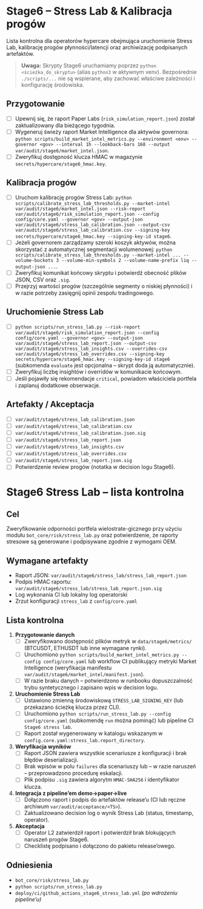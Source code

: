 # Stage6 – Stress Lab & Kalibracja progów

Lista kontrolna dla operatorów hypercare obejmująca uruchomienie Stress Lab,
kalibrację progów płynności/latencji oraz archiwizację podpisanych artefaktów.

> **Uwaga:** Skrypty Stage6 uruchamiamy poprzez `python <ścieżka_do_skryptu>` (alias `python3` w aktywnym venv). Bezpośrednie `./scripts/...` nie są wspierane, aby zachować właściwe zależności i konfigurację środowiska.

## Przygotowanie
- [ ] Upewnij się, że raport Paper Labs (`risk_simulation_report.json`) został
      zaktualizowany dla bieżącego tygodnia.
- [ ] Wygeneruj świeży raport Market Intelligence dla aktywów governora:
      `python scripts/build_market_intel_metrics.py --environment <env> --governor <gov> --interval 1h --lookback-bars 168 --output var/audit/stage6/market_intel.json`.
- [ ] Zweryfikuj dostępność klucza HMAC w magazynie `secrets/hypercare/stage6_hmac.key`.

## Kalibracja progów
- [ ] Uruchom kalibrację progów Stress Lab:
      `python scripts/calibrate_stress_lab_thresholds.py --market-intel var/audit/stage6/market_intel.json --risk-report var/audit/stage6/risk_simulation_report.json --config config/core.yaml --governor <gov> --output-json var/audit/stage6/stress_lab_calibration.json --output-csv var/audit/stage6/stress_lab_calibration.csv --signing-key secrets/hypercare/stage6_hmac.key --signing-key-id stage6`.
- [ ] Jeżeli governorem zarządzamy szeroki koszyk aktywów, można skorzystać z
      automatycznej segmentacji wolumenowej:
      `python scripts/calibrate_stress_lab_thresholds.py --market-intel ... --volume-buckets 3 --volume-min-symbols 2 --volume-name-prefix liq --output-json ...`.
- [ ] Zweryfikuj komunikat końcowy skryptu i potwierdź obecność plików JSON, CSV
      oraz `.sig`.
- [ ] Przejrzyj wartości progów (szczególnie segmenty o niskiej płynności) i
      w razie potrzeby zasięgnij opinii zespołu tradingowego.

## Uruchomienie Stress Lab
- [ ] `python scripts/run_stress_lab.py --risk-report var/audit/stage6/risk_simulation_report.json --config config/core.yaml --governor <gov> --output-json var/audit/stage6/stress_lab_report.json --output-csv var/audit/stage6/stress_lab_insights.csv --overrides-csv var/audit/stage6/stress_lab_overrides.csv --signing-key secrets/hypercare/stage6_hmac.key --signing-key-id stage6` (subkomenda `evaluate` jest opcjonalna – skrypt doda ją automatycznie).
- [ ] Zweryfikuj liczbę insightów i overridów w komunikacie końcowym.
- [ ] Jeśli pojawiły się rekomendacje `critical`, powiadom właściciela portfela i
      zaplanuj dodatkowe obserwacje.

## Artefakty / Akceptacja
- [ ] `var/audit/stage6/stress_lab_calibration.json`
- [ ] `var/audit/stage6/stress_lab_calibration.csv`
- [ ] `var/audit/stage6/stress_lab_calibration.json.sig`
- [ ] `var/audit/stage6/stress_lab_report.json`
- [ ] `var/audit/stage6/stress_lab_insights.csv`
- [ ] `var/audit/stage6/stress_lab_overrides.csv`
- [ ] `var/audit/stage6/stress_lab_report.json.sig`
- [ ] Potwierdzenie review progów (notatka w decision logu Stage6).
# Stage6 Stress Lab – lista kontrolna

## Cel
Zweryfikowanie odporności portfela wielostrate-gicznego przy użyciu modułu `bot_core/risk/stress_lab.py` oraz potwierdzenie, że raporty stresowe są generowane i podpisywane zgodnie z wymogami OEM.

## Wymagane artefakty
- Raport JSON: `var/audit/stage6/stress_lab/stress_lab_report.json`
- Podpis HMAC raportu: `var/audit/stage6/stress_lab/stress_lab_report.json.sig`
- Log wykonania CI lub lokalny log operatorski
- Zrzut konfiguracji `stress_lab` z `config/core.yaml`

## Lista kontrolna
1. **Przygotowanie danych**
   - [ ] Zweryfikowano dostępność plików metryk w `data/stage6/metrics/` (BTCUSDT, ETHUSDT lub inne wymagane rynki).
   - [ ] Uruchomiono `python scripts/build_market_intel_metrics.py --config config/core.yaml` lub workflow CI publikujący metryki
         Market Intelligence (weryfikacja manifestu `var/audit/stage6/market_intel/manifest.json`).
   - [ ] W razie braku danych – potwierdzono w runbooku dopuszczalność trybu syntetycznego i zapisano wpis w decision logu.
2. **Uruchomienie Stress Lab**
   - [ ] Ustawiono zmienną środowiskową `STRESS_LAB_SIGNING_KEY` (lub przekazano ścieżkę klucza przez CLI).
   - [ ] Uruchomiono `python scripts/run_stress_lab.py --config config/core.yaml` (subkomendę `run` można pominąć) lub pipeline CI `Stage6 stress lab`.
   - [ ] Raport został wygenerowany w katalogu wskazanym w `config.core.yaml:stress_lab.report_directory`.
3. **Weryfikacja wyników**
   - [ ] Raport JSON zawiera wszystkie scenariusze z konfiguracji i brak błędów deserializacji.
   - [ ] Brak wpisów w polu `failures` dla scenariuszy lub – w razie naruszeń – przeprowadzono procedurę eskalacji.
   - [ ] Plik podpisu `.sig` zawiera algorytm `HMAC-SHA256` i identyfikator klucza.
4. **Integracja z pipeline’em demo→paper→live**
   - [ ] Dołączono raport i podpis do artefaktów release’u (CI lub ręczne archiwum `var/audit/acceptance/<TS>`).
   - [ ] Zaktualizowano decision log o wynik Stress Lab (status, timestamp, operator).
5. **Akceptacja**
   - [ ] Operator L2 zatwierdził raport i potwierdził brak blokujących naruszeń progów Stage6.
   - [ ] Checklistę podpisano i dołączono do pakietu release’owego.

## Odniesienia
- `bot_core/risk/stress_lab.py`
- `python scripts/run_stress_lab.py`
- `deploy/ci/github_actions_stage6_stress_lab.yml` *(po wdrożeniu pipeline’u)*
